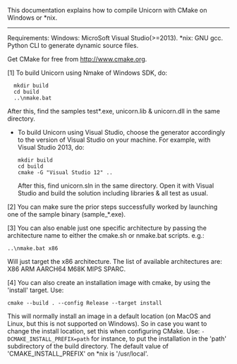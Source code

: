 This documentation explains how to compile Unicorn with CMake on Windows or
*nix.

----

Requirements:
    Windows: MicroSoft Visual Studio(>=2013).
    *nix: GNU gcc. Python CLI to generate dynamic source files.

Get CMake for free from http://www.cmake.org.


[1] To build Unicorn using Nmake of Windows SDK, do:

      mkdir build
      cd build
      ..\nmake.bat

  After this, find the samples test*.exe, unicorn.lib & unicorn.dll
  in the same directory.


- To build Unicorn using Visual Studio, choose the generator accordingly to the
  version of Visual Studio on your machine. For example, with Visual Studio 2013, do:

      mkdir build
      cd build
      cmake -G "Visual Studio 12" ..

  After this, find unicorn.sln in the same directory. Open it with Visual Studio
  and build the solution including libraries & all test as usual.


[2] You can make sure the prior steps successfully worked by launching one of the
  sample binary (sample_*.exe).


[3] You can also enable just one specific architecture by passing the architecture name
  to either the cmake.sh or nmake.bat scripts. e.g.:

    ..\nmake.bat x86

  Will just target the x86 architecture. The list of available architectures are:
 X86 ARM AARCH64 M68K MIPS SPARC.


[4] You can also create an installation image with cmake, by using the 'install' target.
  Use:

    cmake --build . --config Release --target install

  This will normally install an image in a default location (on MacOS and Linux, but this is not supported
  on Windows). So in case you want to change the install location, set this when configuring CMake.
  Use: `-DCMAKE_INSTALL_PREFIX=path` for instance, to put the installation in the 'path' subdirectory of
  the build directory.
  The default value of 'CMAKE_INSTALL_PREFIX' on *nix is '/usr/local'.
